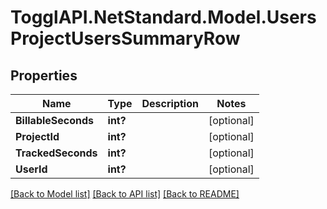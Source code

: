 # TogglAPI.NetStandard.Model.UsersProjectUsersSummaryRow
## Properties

Name | Type | Description | Notes
------------ | ------------- | ------------- | -------------
**BillableSeconds** | **int?** |  | [optional] 
**ProjectId** | **int?** |  | [optional] 
**TrackedSeconds** | **int?** |  | [optional] 
**UserId** | **int?** |  | [optional] 

[[Back to Model list]](../README.md#documentation-for-models) [[Back to API list]](../README.md#documentation-for-api-endpoints) [[Back to README]](../README.md)

